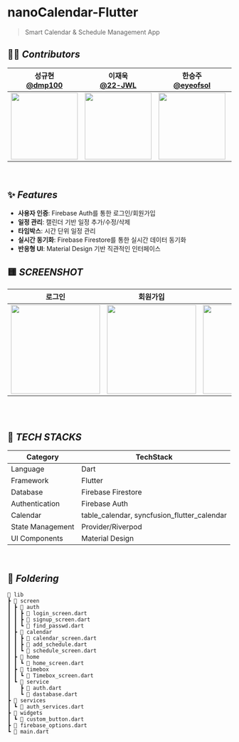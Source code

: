 # nanoCalendar-Flutter
> Smart Calendar & Schedule Management App <br>



## 🧑‍💻 *****Contributors*****
| 성규현 <br> [@dmp100](https://github.com/dmp100) | 이재욱<br> [@22-JWL](https://github.com/22-JWL) | 한승주 <br> [@eyeofsol](https://github.com/eyeofsol) | 고윤영 <br> [@koyy418](https://github.com/koyy418) |
|:---:|:---:|:---:|:---:|
| <img width="150" src="https://github.com/user-attachments/assets/placeholder-profile"/> | <img width="150" src="https://github.com/user-attachments/assets/placeholder-profile2"/> | <img width="150" src="https://github.com/user-attachments/assets/placeholder-profile3"/> | <img width="150" src="https://github.com/user-attachments/assets/placeholder-profile4"/> |

<br/>


## ✨ *****Features*****
- **사용자 인증**: Firebase Auth를 통한 로그인/회원가입
- **일정 관리**: 캘린더 기반 일정 추가/수정/삭제
- **타임박스**: 시간 단위 일정 관리
- **실시간 동기화**: Firebase Firestore를 통한 실시간 데이터 동기화
- **반응형 UI**: Material Design 기반 직관적인 인터페이스
## 🟨 *****SCREENSHOT*****
| 로그인 | 회원가입 | 홈화면 | 캘린더 | 일정추가 | 타임박스 |
|:---:|:---:|:---:|:---:|:---:|:---:|
| <img width="200" src="https://github.com/user-attachments/assets/placeholder-login"/> | <img width="200" src="https://github.com/user-attachments/assets/placeholder-signup"/> | <img width="200" src="https://github.com/user-attachments/assets/placeholder-home"/> | <img width="200" src="https://github.com/user-attachments/assets/placeholder-calendar"/> | <img width="200" src="https://github.com/user-attachments/assets/placeholder-add"/> | <img width="200" src="https://github.com/user-attachments/assets/placeholder-timebox"/> |

<br/>



<br/>

## 🔧 *****TECH STACKS*****
| **Category** | **TechStack** |
| --- | --- |
| Language | Dart |
| Framework | Flutter |
| Database | Firebase Firestore |
| Authentication | Firebase Auth |
| Calendar | table_calendar, syncfusion_flutter_calendar |
| State Management | Provider/Riverpod |
| UI Components | Material Design |

<br/>

## 📁 *****Foldering*****
```
📂 lib
┣ 📂 screen
┃ ┣ 📂 auth
┃ ┃ ┣ 📂 login_screen.dart
┃ ┃ ┣ 📂 signup_screen.dart
┃ ┃ ┗ 📂 find_passwd.dart
┃ ┣ 📂 calendar
┃ ┃ ┣ 📂 calendar_screen.dart
┃ ┃ ┣ 📂 add_schedule.dart
┃ ┃ ┗ 📂 schedule_screen.dart
┃ ┣ 📂 home
┃ ┃ ┗ 📂 home_screen.dart
┃ ┣ 📂 timebox
┃ ┃ ┗ 📂 Timebox_screen.dart
┃ ┗ 📂 service
┃   ┣ 📂 auth.dart
┃   ┗ 📂 dastabase.dart
┣ 📂 services
┃ ┗ 📂 auth_services.dart
┣ 📂 widgets
┃ ┗ 📂 custom_button.dart
┣ 📂 firebase_options.dart
┗ 📂 main.dart
```




